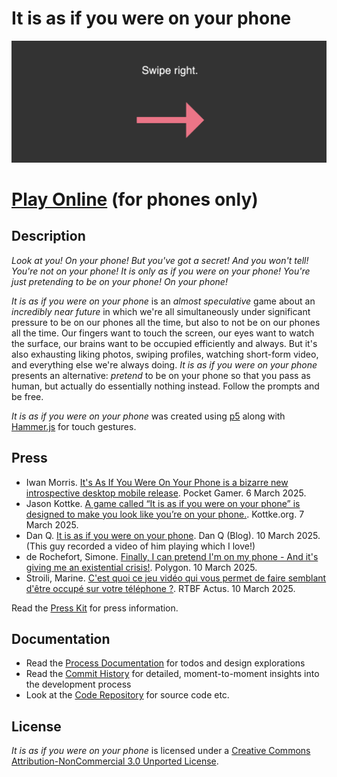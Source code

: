# It is as if you were on your phone

![Banner image of It is as if you were being on your phone showing a simple interaction](./images/it-is-as-if-you-were-on-your-phone-banner.png)

# [Play Online](../) (for phones only)

## Description

*Look at you! On your phone! But you've got a secret! And you won't tell! You're not on your phone! It is only as if you were on your phone! You're just pretending to be on your phone! On your phone!*

*It is as if you were on your phone* is an *almost speculative* game about an *incredibly near future* in which we're all simultaneously under significant pressure to be on our phones all the time, but also to not be on our phones all the time. Our fingers want to touch the screen, our eyes want to watch the surface, our brains want to be occupied efficiently and always. But it's also exhausting liking photos, swiping profiles, watching short-form video, and everything else we're always doing. *It is as if you were on your phone* presents an alternative: *pretend* to be on your phone so that you pass as human, but actually do essentially nothing instead. Follow the prompts and be free.

*It is as if you were on your phone* was created using [p5](https://p5js.org) along with [Hammer.js](https://hammerjs.github.io/) for touch gestures.

## Press

- Iwan Morris. [It's As If You Were On Your Phone is a bizarre new introspective desktop mobile release](https://www.pocketgamer.com/its-as-if-you-were-on-your-phone/out-now-from-pippin-barr/). Pocket Gamer. 6 March 2025.
- Jason Kottke. [A game called “It is as if you were on your phone” is designed to make you look like you’re on your phone.](https://also.kottke.org/25/03/0046409-a-game-called-it-is). Kottke.org. 7 March 2025.
- Dan Q. [It is as if you were on your phone](https://danq.me/2025/03/10/it-is-as-if-you-were-on-your-phone/). Dan Q (Blog). 10 March 2025. (This guy recorded a video of him playing which I love!)
- de Rochefort, Simone. [Finally, I can pretend I'm on my phone - And it's giving me an existential crisis!](https://www.polygon.com/mobile/537312/pippin-barr-phone-game). Polygon. 10 March 2025.
- Stroili, Marine. [C'est quoi ce jeu vidéo qui vous permet de faire semblant d'être occupé sur votre téléphone ?](https://www.rtbf.be/article/c-est-quoi-ce-jeu-video-qui-vous-permet-de-faire-semblant-d-etre-occupe-sur-votre-telephone-11515920). RTBF Actus. 10 March 2025.

Read the [Press Kit](../press) for press information.

## Documentation

* Read the [Process Documentation](../process) for todos and design explorations
* Read the [Commit History](https://github.com/pippinbarr/it-is-as-if-you-were-on-your-phone/commits/main) for detailed, moment-to-moment insights into the development process
* Look at the [Code Repository](https://github.com/pippinbarr/it-is-as-if-you-were-on-your-phone) for source code etc.

## License
*It is as if you were on your phone* is licensed under a [Creative Commons Attribution-NonCommercial 3.0 Unported License](http://creativecommons.org/licenses/by-nc/3.0/).
 